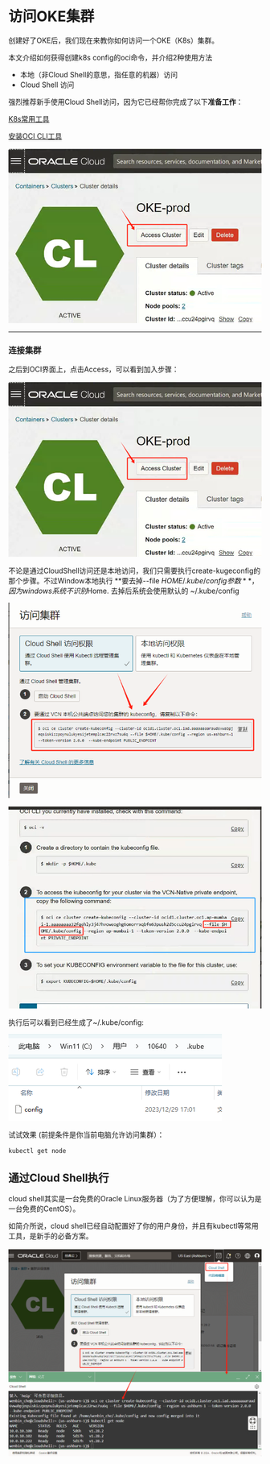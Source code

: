 # 访问OKE集群

创建好了OKE后，我们现在来教你如何访问一个OKE（K8s）集群。

本文介绍如何获得创建k8s config的oci命令，并介绍2种使用方法

- 本地（非Cloud Shell的意思，指任意的机器）访问
- Cloud Shell 访问

强烈推荐新手使用Cloud Shell访问，因为它已经帮你完成了以下**准备工作**：

[K8s常用工具](K8s%E5%B8%B8%E7%94%A8%E5%B7%A5%E5%85%B7%20cdb5c831858e418bbdf52e30c8756833.md)

[安装OCI CLI工具](%E5%AE%89%E8%A3%85OCI%20CLI%E5%B7%A5%E5%85%B7%2064b1e22bcc8546e9919c674ec7af882e.md)

![Untitled](Untitled%2074.png)

---

### **连接集群**

之后到OCI界面上，点击Access，可以看到加入步骤：

![Untitled](Untitled%2074.png)

不论是通过CloudShell访问还是本地访问，我们只需要执行create-kugeconfig的那个步骤。不过Window本地执行 **要去掉--file $HOME/.kube/config参数** ，因为windows系统不识别$Home.  去掉后系统会使用默认的 ~/.kube/config

![Untitled](Untitled%2075.png)

![Untitled](Untitled%2076.png)

执行后可以看到已经生成了~/.kube/config:

![Untitled](Untitled%2077.png)

试试效果 (前提条件是你当前电脑允许访问集群）：

```bash
kubectl get node
```

## 通过Cloud Shell执行

cloud shell其实是一台免费的Oracle Linux服务器（为了方便理解，你可以认为是一台免费的CentOS）。

如简介所说，cloud shell已经自动配置好了你的用户身份，并且有kubectl等常用工具，是新手的必备方案。

![Untitled](Untitled%2078.png)